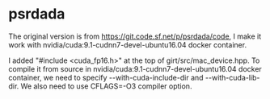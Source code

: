 # psrdada
The original version is from https://git.code.sf.net/p/psrdada/code, I make it work with nvidia/cuda:9.1-cudnn7-devel-ubuntu16.04 docker container.

I added "#include <cuda_fp16.h>" at the top of girt/src/mac_device.hpp. To compile it from source in nvidia/cuda:9.1-cudnn7-devel-ubuntu16.04 docker container, we need to specify --with-cuda-include-dir and --with-cuda-lib-dir. We also need to use CFLAGS=-O3 compiler option. 
